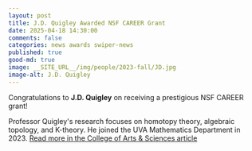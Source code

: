 ```yaml
---
layout: post
title: J.D. Quigley Awarded NSF CAREER Grant
date: 2025-04-18 14:30:00
comments: false
categories: news awards swiper-news
published: true
good-md: true
image: __SITE_URL__/img/people/2023-fall/JD.jpg
image-alt: J.D. Quigley
---
```


Congratulations to **J.D. Quigley** on receiving a prestigious NSF CAREER grant!

Professor Quigley's research focuses on homotopy theory, algebraic topology, and K-theory. He joined the UVA Mathematics Department in 2023.
[Read more in the College of Arts & Sciences article](https://as.virginia.edu/uva-mathematician-jd-quigley-awarded-nsf-career-grant)
